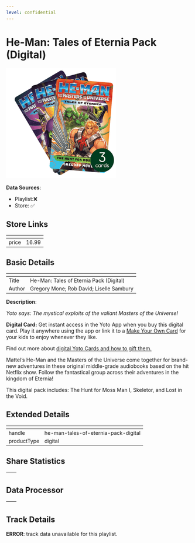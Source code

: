 ```yaml
---
level: confidential
---
```

# He-Man: Tales of Eternia Pack (Digital)

![card_[8glrg].png](../../img/cards/card_[8glrg].png)

**Data Sources**: 

- Playlist:❌
- Store: ✅


## Store Links

| <!-- --> | <!-- --> |
| - | - |
| price | 16.99 |


## Basic Details

| <!-- --> | <!-- --> |
| - | - |
| Title | He-Man: Tales of Eternia Pack (Digital) |
| Author | Gregory Mone; Rob David; Liselle Sambury |

**Description**:

_Yoto says: The mystical exploits of the valiant Masters of the Universe!_

**Digital Card:** Get instant access in the Yoto App when you buy this digital card. Play it anywhere using the app or link it to a [Make Your Own Card](https://uk.yotoplay.com/make-your-own) for your kids to enjoy whenever they like.

Find out more about [digital Yoto Cards and how to gift them.](/blogs/yoto-journal/what-are-digital-yoto-cards)

Mattel’s He-Man and the Masters of the Universe come together for brand-new adventures in these original middle-grade audiobooks based on the hit Netflix show. Follow the fantastical group across their adventures in the kingdom of Eternia!

This digital pack includes: The Hunt for Moss Man I, Skeletor, and Lost in the Void.


## Extended Details

| <!-- --> | <!-- --> |
| - | - |
| handle | he-man-tales-of-eternia-pack-digital |
| productType | digital |


## Share Statistics

| <!-- --> | <!-- --> |
| - | - |


## Data Processor

| <!-- --> | <!-- --> |
| - | - |


## Track Details

**ERROR**: track data unavailable for this playlist.
